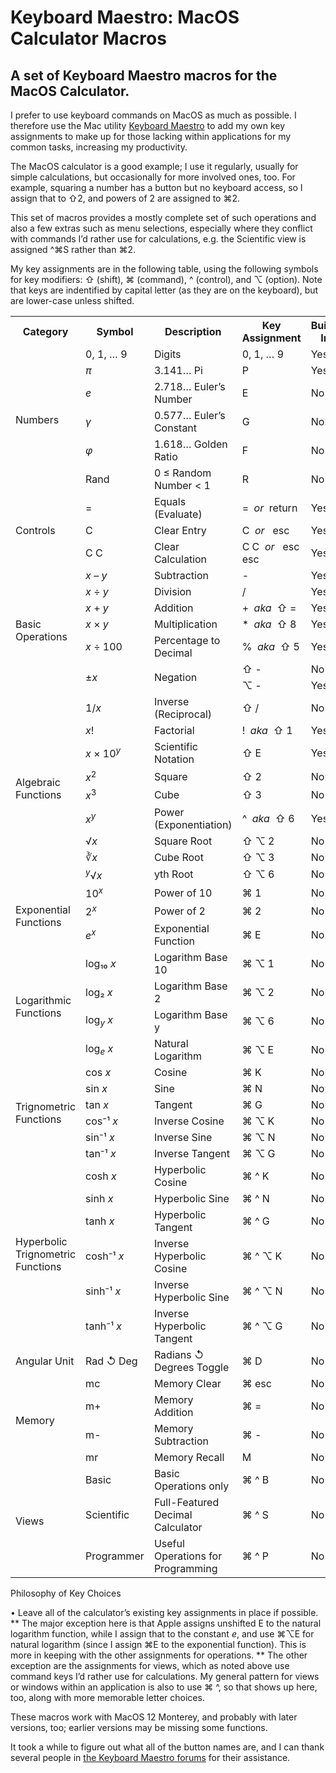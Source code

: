 # Keyboard Maestro: MacOS Calculator Macros
## A set of Keyboard Maestro macros for the MacOS Calculator.

I prefer to use keyboard commands on MacOS as much as possible. I therefore use the Mac utility [Keyboard Maestro](https://www.keyboardmaestro.com/main/) to add my own key assignments to make up for those lacking within applications for my common tasks, increasing my productivity.

The MacOS calculator is a good example; I use it regularly, usually for simple calculations, but occasionally for more involved ones, too. For example, squaring a number has a button but no keyboard access, so I assign that to ⇧2, and powers of 2 are assigned to ⌘2.

This set of macros provides a mostly complete set of such operations and also a few extras such as menu selections, especially where they conflict with commands I’d rather use for calculations, e.g. the Scientific view is assigned ^⌘S rather than ⌘2.

My key assignments are in the following table, using the following symbols for key modifiers: ⇧ (shift), ⌘ (command), ^ (control), and ⌥ (option). Note that keys are indentified by capital letter (as they are on the keyboard), but are lower-case unless shifted.

<table>
<tr><th> Category </th>         <th> Symbol </th>   <th> Description </th>              <th> Key Assignment </th> <th> Built-In </th></tr>

<tr><td rowspan=6> Numbers </td>
    <td> 0, 1, … 9 </td> <td> Digits </td>                   <td> 0, 1, … 9 </td> <td> Yes </td></tr>
<tr><td> <i>π</i> </td>  <td> 3.141… Pi </td>                <td> P         </td> <td> Yes </td></tr>
<tr><td> <i>e</i> </td>  <td> 2.718… Euler’s Number </td>    <td> E         </td> <td> No </td></tr>
<tr><td> <i>γ</i> </td>  <td> 0.577… Euler’s Constant </td>  <td> G         </td> <td> No </td></tr>
<tr><td> <i>φ</i> </td>  <td> 1.618… Golden Ratio</td>       <td> F         </td> <td> No </td></tr>
<tr><td> Rand     </td>  <td> 0 ≤ Random Number < 1</td>     <td> R         </td> <td> No </td></tr>

<tr><td rowspan=3> Controls </td>
    <td> = </td>  <td> Equals (Evaluate) </td> <td> = &nbsp;<var>or</var> &nbsp;return </td>     <td> Yes </td></tr>
<tr><td> C </td>  <td> Clear Entry </td>       <td> C &nbsp;<var>or</var> &nbsp; esc </td>       <td> Yes </td></tr>
<tr><td> C C </td><td> Clear Calculation </td> <td> C C &nbsp;<var>or</var> &nbsp; esc esc </td> <td> Yes </td></tr>

<tr><td rowspan=7> Basic Operations </td>
    <td> <var>x</var> – <var>y</var> </td> <td> Subtraction </td>           <td> - </td>                                <td> Yes </td></tr>
<tr><td> <var>x</var> ÷ <var>y</var> </td> <td> Division </td>              <td> / </td>                                <td> Yes </td></tr>
<tr><td> <var>x</var> + <var>y</var> </td> <td> Addition </td>              <td> + &nbsp;<var>aka</var>&nbsp; ⇧ = </td> <td> Yes </td></tr>
<tr><td> <var>x</var> × <var>y</var> </td> <td> Multiplication </td>        <td> * &nbsp;<var>aka</var>&nbsp; ⇧ 8 </td> <td> Yes </td></tr>
<tr><td> <var>x</var> ÷ 100 </td>          <td> Percentage to Decimal </td> <td> % &nbsp;<var>aka</var>&nbsp; ⇧ 5 </td> <td> Yes </td></tr>
<tr><td rowspan=2> ±<var>x</var> </td>     <td rowspan=2> Negation </td>    <td> ⇧ - </td>                              <td> No </td></tr>
<tr>                                                                        <td> ⌥ - </td>                              <td> Yes </td></tr>

<tr><td rowspan=9> Algebraic Functions </td>
    <td> 1/<var>x</var> </td>                          <td> Inverse (Reciprocal) </td>  <td> ⇧ / </td>                             <td> No </td></tr>
<tr><td> <var>x</var>! </td>                           <td> Factorial </td>             <td> ! &nbsp;<var>aka</var>&nbsp; ⇧ 1 </td><td> Yes </td></tr>
<tr><td> <var>x</var> × 10<sup><var>y</var></sup> </td><td> Scientific Notation </td>   <td> ⇧ E </td>                             <td> Yes </td></tr>
<tr><td> <var>x</var><sup>2</sup> </td>                <td> Square </td>                <td> ⇧ 2 </td>                             <td> No </td></tr>
<tr><td> <var>x</var><sup>3</sup> </td>                <td> Cube </td>                  <td> ⇧ 3 </td>                             <td> No </td></tr>
<tr><td> <var>x</var><sup><var>y</var></sup> </td>     <td> Power (Exponentiation) </td><td> ^ &nbsp;<var>aka</var>&nbsp; ⇧ 6 </td><td> Yes </td></tr>
<tr><td> √<var>x</var> </td>                           <td> Square Root </td>           <td> ⇧ ⌥ 2 </td>                           <td> No </td></tr>
<tr><td> ∛<var>x</var> </td>                           <td> Cube Root </td>             <td> ⇧ ⌥ 3 </td>                           <td> No </td></tr>
<tr><td> <sup><var>y</var></sup>√<var>x</var> </td>    <td> yth Root </td>              <td> ⇧ ⌥ 6 </td>                           <td> No </td></tr>

<tr><td rowspan=3> Exponential Functions </td>
    <td> 10<sup><var>x</var></sup> </td>       <td> Power of 10 </td>          <td> ⌘ 1 </td> <td> No </td></tr>
<tr><td> 2<sup><var>x</var></sup> </td>        <td> Power of 2 </td>           <td> ⌘ 2 </td> <td> No </td></tr>
<tr><td> <i>e</i><sup><var>x</var></sup> </td> <td> Exponential Function </td> <td> ⌘ E </td> <td> No </td></tr>

<tr><td rowspan=4> Logarithmic Functions </td>
    <td> log₁₀ <var>x</var> </td>                  <td> Logarithm Base 10 </td> <td> ⌘ ⌥ 1 </td><td> No </td></tr>
<tr><td> log₂ <var>x</var> </td>                   <td> Logarithm Base 2 </td>  <td> ⌘ ⌥ 2 </td><td> No </td></tr>
<tr><td> log<sub><i>y</i></sub> <var>x</var> </td> <td> Logarithm Base y </td>  <td> ⌘ ⌥ 6 </td><td> No </td></tr>
<tr><td> log<sub><i>e</i></sub> <var>x</var> </td> <td> Natural Logarithm </td> <td> ⌘ ⌥ E </td><td> No </td></tr>

<tr><td rowspan=6> Trignometric Functions </td>
    <td> cos <var>x</var> </td>    <td> Cosine </td>           <td> ⌘ K </td>    <td> No </td></tr>
<tr><td> sin <var>x</var> </td>    <td> Sine </td>             <td> ⌘ N </td>    <td> No </td></tr>
<tr><td> tan <var>x</var> </td>    <td> Tangent </td>          <td> ⌘ G </td>    <td> No </td></tr>
<tr><td> cos⁻¹ <var>x</var> </td>  <td> Inverse Cosine </td>   <td> ⌘ ⌥ K </td>  <td> No </td></tr>
<tr><td> sin⁻¹ <var>x</var> </td>  <td> Inverse Sine </td>     <td> ⌘ ⌥ N </td>  <td> No </td></tr>
<tr><td> tan⁻¹ <var>x</var> </td>  <td> Inverse Tangent </td>  <td> ⌘ ⌥ G </td>  <td> No </td></tr>

<tr><td rowspan=6> Hyperbolic Trignometric Functions </td>
    <td> cosh <var>x</var> </td>    <td> Hyperbolic Cosine </td>           <td> ⌘ ^ K </td>    <td> No </td></tr>
<tr><td> sinh <var>x</var> </td>    <td> Hyperbolic Sine </td>             <td> ⌘ ^ N </td>    <td> No </td></tr>
<tr><td> tanh <var>x</var> </td>    <td> Hyperbolic Tangent </td>          <td> ⌘ ^ G </td>    <td> No </td></tr>
<tr><td> cosh⁻¹ <var>x</var> </td>  <td> Inverse Hyperbolic Cosine </td>   <td> ⌘ ^ ⌥ K </td>  <td> No </td></tr>
<tr><td> sinh⁻¹ <var>x</var> </td>  <td> Inverse Hyperbolic Sine </td>     <td> ⌘ ^ ⌥ N </td>  <td> No </td></tr>
<tr><td> tanh⁻¹ <var>x</var> </td>  <td> Inverse Hyperbolic Tangent </td>  <td> ⌘ ^ ⌥ G </td>  <td> No </td></tr>

<tr><td rowspan=1> Angular Unit </td>
    <td> Rad ↺ Deg </td>  <td> Radians ↺ Degrees Toggle </td>  <td> ⌘ D </td>  <td> No </td></tr>

<tr><td rowspan=4> Memory </td>
    <td> mc </td>  <td> Memory Clear </td>        <td> ⌘ esc </td>  <td> No </td></tr>
<tr><td> m+ </td>  <td> Memory Addition </td>     <td> ⌘ = </td>    <td> No </td></tr>
<tr><td> m- </td>  <td> Memory Subtraction </td>  <td> ⌘ - </td>    <td> No </td></tr>
<tr><td> mr </td>  <td> Memory Recall </td>       <td> M </td>    <td> No </td></tr>
  
<tr><td rowspan=3> Views </td>
    <td> Basic </td>       <td> Basic Operations only </td>              <td> ⌘ ^ B </td>  <td> No </td></tr>
<tr><td> Scientific </td>  <td> Full-Featured Decimal Calculator </td>   <td> ⌘ ^ S </td>  <td> No </td></tr>
<tr><td> Programmer </td>  <td> Useful Operations for Programming </td>  <td> ⌘ ^ P </td>  <td> No </td></tr>

</table>

Philosophy of Key Choices

• Leave all of the calculator’s existing key assignments in place if possible.
** The major exception here is that Apple assigns unshifted E to the natural logarithm function, while I assign that to the constant <var>e</var>, and use ⌘⌥E for natural logarithm (since I assign ⌘E to the exponential function). This is more in keeping with the other assignments for operations.
** The other exception are the assignments for views, which as noted above use command keys I’d rather use for calculations. My general pattern for views or windows within an application is also to use  ⌘ ^, so that shows up here, too, along with more memorable letter choices.

These macros work with MacOS 12 Monterey, and probably with later versions, too; earlier versions may be missing some functions.

It took a while to figure out what all of the button names are, and I can thank several people in [the Keyboard Maestro forums](https://forum.keyboardmaestro.com/t/km-macros-can-t-find-all-calculator-buttons/29859) for their assistance.
